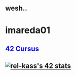 ## wesh..

<!--
**iamreda01/iamreda01** is a ✨ _special_ ✨ repository because its `README.md` (this file) appears on your GitHub profile.

Here are some ideas to get you started:

- 🔭 I’m currently working on ...
- 🌱 I’m currently learning ...
- 👯 I’m looking to collaborate on ...
- 🤔 I’m looking for help with ...
- 💬 Ask me about ...
- 📫 How to reach me: ...
- 😄 Pronouns: ...
- ⚡ Fun fact: ...
-->

# imareda01


<div class="item">
<h2 style="color: blue" > 42 Cursus <h2>
 <a href="https://github.com/ahmedghounami/badge42"><img src="https://badge.mediaplus.ma/black/rel-kass"  style="margin-right: auto; margin-left: auto; "alt="rel-kass's 42 stats"/></a>
</div>
